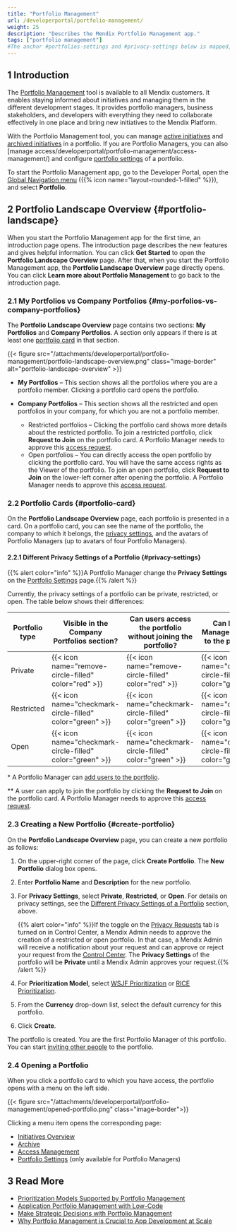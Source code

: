 ```yaml
---
title: "Portfolio Management"
url: /developerportal/portfolio-management/
weight: 25
description: "Describes the Mendix Portfolio Management app."
tags: ["portfolio management"]
#The anchor #portfolios-settings and #privacy-settings below is mapped, so it should not be removed or changed. If moving or renaming this doc file, implement a temporary redirect and let the respective team know they should update the URL in the product. See Mapping to Products for more details.
---
```


## 1 Introduction

The [Portfolio Management](https://portfolio.mendix.com) tool is available to all Mendix customers. It enables staying informed about initiatives and managing them in the different development stages. It provides portfolio managers, business stakeholders, and developers with everything they need to collaborate effectively in one place and bring new initiatives to the Mendix Platform. 

With the Portfolio Management tool, you can manage [active initiatives](/developerportal/portfolio-management/initiatives-overview/) and [archived initiatives](/developerportal/portfolio-management/archive/) in a portfolio. If you are Portfolio Managers, you can also [manage access/developerportal/portfolio-management/access-management/) and configure [portfolio settings](/developerportal/portfolio-management/portfolio-settings/) of a portfolio.

To start the Portfolio Management app, go to the Developer Portal, open the [Global Navigation menu](/developerportal/) ({{% icon name="layout-rounded-1-filled" %}}), and select **Portfolio**.

## 2 Portfolio Landscape Overview {#portfolio-landscape}

When you start the Portfolio Management app for the first time, an introduction page opens. The introduction page describes the new features and gives helpful information. You can click **Get Started** to open the **Portfolio Landscape Overview** page. After that, when you start the Portfolio Management app, the **Portfolio Landscape Overview** page directly opens. You can click **Learn more about Portfolio Management** to go back to the introduction page.

### 2.1 My Portfolios vs Company Portfolios {#my-porfolios-vs-company-portfolios}

The **Portfolio Landscape Overview** page contains two sections: **My Portfolios** and **Company Portfolios**. A section only appears if there is at least one [portfolio card](#portfolio-card) in that section.

{{< figure src="/attachments/developerportal/portfolio-management/portfolio-landscape-overview.png" class="image-border" alt="portfolio-landscape-overview" >}}

* **My Portfolios** – This section shows all the portfolios where you are a portfolio member. Clicking a portfolio card opens the portfolio.

* **Company Portfolios** – This section shows all the restricted and open portfolios in your company, for which you are not a portfolio member. 
    * Restricted portfolios – Clicking the portfolio card shows more details about the restricted portfolio. To join a restricted portfolio, click **Request to Join** on the portfolio card. A Portfolio Manager needs to approve this [access request](/developerportal/portfolio-management/access-management/#access-requests).
    * Open portfolios – You can directly access the open portfolio by clicking the portfolio card. You will have the same access rights as the Viewer of the portfolio. To join an open portfolio, click **Request to Join** on the lower-left corner after opening the portfolio. A Portfolio Manager needs to approve this [access request](/developerportal/portfolio-management/access-management/#access-requests).

### 2.2 Portfolio Cards {#portfolio-card}

On the **Portfolio Landscape Overview** page, each portfolio is presented in a card. On a portfolio card, you can see the name of the portfolio, the company to which it belongs, the [privacy settings](#privacy-settings), and the avatars of Portfolio Managers (up to avatars of four Portfolio Managers).

#### 2.2.1 Different Privacy Settings of a Portfolio {#privacy-settings}

{{% alert color="info" %}}A Portfolio Manager change the **Privacy Settings** on the [Portfolio Settings](/developerportal/portfolio-management/portfolio-settings/) page.{{% /alert %}}

Currently, the privacy settings of a portfolio can be private, restricted, or open. The table below shows their differences:

| Portfolio type | Visible in the **Company Portfolios** section?         | Can users access the portfolio without joining the portfolio? | Can Portfolio Manager add users to the portfolio? * | Can users apply to join the portfolio? ** |
|-|-|-|-|-|
| Private        | {{< icon name="remove-circle-filled" color="red" >}}      | {{< icon name="remove-circle-filled" color="red" >}} |{{< icon name="checkmark-circle-filled" color="green" >}}|{{< icon name="remove-circle-filled" color="red" >}}|
| Restricted     | {{< icon name="checkmark-circle-filled" color="green" >}} | {{< icon name="checkmark-circle-filled" color="green" >}} |{{< icon name="checkmark-circle-filled" color="green" >}}|{{< icon name="checkmark-circle-filled" color="green" >}}.|
| Open           | {{< icon name="checkmark-circle-filled" color="green" >}} | {{< icon name="checkmark-circle-filled" color="green" >}} |{{< icon name="checkmark-circle-filled" color="green" >}}|{{< icon name="checkmark-circle-filled" color="green" >}}|

\* A Portfolio Manager can [add users to the portfolio](/developerportal/portfolio-management/access-management/#add-users).

** A user can apply to join the portfolio by clicking the **Request to Join** on the  portfolio card. A Portfolio Manager needs to approve this [access request](/developerportal/portfolio-management/access-management/#access-requests).

### 2.3 Creating a New Portfolio {#create-portfolio}

On the **Portfolio Landscape Overview** page, you can create a new portfolio as follows:

1. On the upper-right corner of the page, click **Create Portfolio**. The **New Portfolio** dialog box opens.

2. Enter **Portfolio Name** and **Description** for the new portfolio.

3. For **Privacy Settings**, select **Private**, **Restricted**, or **Open**. For details on privacy settings, see the [Different Privacy Settings of a Portfolio](#privacy-settings) section, above.

    {{% alert color="info" %}}If the toggle on the [Privacy Requests](/control-center/portfolios/#privacy-requests) tab is turned on in Control Center, a Mendix Admin needs to approve the creation of a restricted or open portfolio. In that case, a Mendix Admin will receive a notification about your request and can approve or reject your request from the [Control Center](/control-center/portfolios/#privacy-requests). The **Privacy Settings** of the portfolio will be **Private** until a Mendix Admin approves your request.{{% /alert %}}

4. For **Prioritization Model**, select [WSJF Prioritization](/developerportal/portfolio-management/initiatives-overview/#wsjf) or [RICE Prioritization](/developerportal/portfolio-management/initiatives-overview/#rice).

5. From the **Currency** drop-down list, select the default currency for this portfolio.

6. Click **Create**.

The portfolio is created. You are the first Portfolio Manager of this portfolio. You can start [inviting other people](/developerportal/portfolio-management/access-management/#add-users) to the portfolio.

### 2.4 Opening a Portfolio 

When you click a portfolio card to which you have access, the portfolio opens with a menu on the left side. 

{{< figure src="/attachments/developerportal/portfolio-management/opened-portfolio.png"  class="image-border">}}

Clicking a menu item opens the corresponding page:

* [Initiatives Overview](/developerportal/portfolio-management/initiatives-overview/)
* [Archive](/developerportal/portfolio-management/archive/)
* [Access Management](/developerportal/portfolio-management/access-management/)
* [Portfolio Settings](/developerportal/portfolio-management/portfolio-settings/) (only available for Portfolio Managers)

## 3 Read More

* [Prioritization Models Supported by Portfolio Management](/developerportal/portfolio-management/prioritization-models/)
* [Application Portfolio Management with Low-Code](https://www.mendix.com/application-portfolio-management/)
* [Make Strategic Decisions with Portfolio Management](https://academy.mendix.com/link/paths/145/Make-Strategic-Decisions-With-Portfolio-Management)
* [Why Portfolio Management is Crucial to App Development at Scale](https://www.mendix.com/blog/why-portfolio-management-is-crucial-to-app-development-at-scale/)
